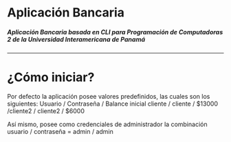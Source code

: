 # Aplicación Bancaria
##### Aplicación Bancaria basada en CLI para Programación de Computadoras 2 de la Universidad Interamericana de Panamá
---
# ¿Cómo iniciar?
Por defecto la aplicación posee valores predefinidos, las cuales son los siguientes:
Usuario / Contraseña / Balance inicial
cliente / cliente / $13000
/cliente2 / cliente2 / $6000

Así mismo, posee como credenciales de administrador la combinación usuario / contraseña =  admin / admin
